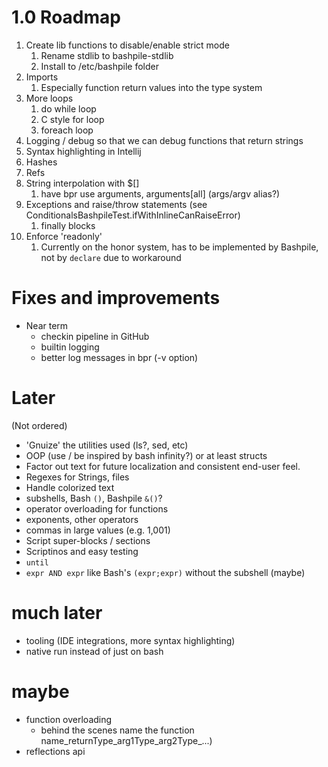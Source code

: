 # 1.0 Roadmap
1. Create lib functions to disable/enable strict mode
   1. Rename stdlib to bashpile-stdlib
   2. Install to /etc/bashpile folder
2. Imports
   1. Especially function return values into the type system
3. More loops
   1. do while loop
   2. C style for loop
   3. foreach loop
4. Logging / debug so that we can debug functions that return strings
5. Syntax highlighting in Intellij
6. Hashes
7. Refs
8. String interpolation with $[]
   1. have bpr use arguments, arguments[all] (args/argv alias?)
9. Exceptions and raise/throw statements (see ConditionalsBashpileTest.ifWithInlineCanRaiseError)
   1. finally blocks
10. Enforce 'readonly' 
    1. Currently on the honor system, has to be implemented by Bashpile, not by `declare` due to workaround

# Fixes and improvements
* Near term
  * checkin pipeline in GitHub
  * builtin logging
  * better log messages in bpr (-v option)

# Later
(Not ordered)
* 'Gnuize' the utilities used (ls?, sed, etc)
* OOP (use / be inspired by bash infinity?) or at least structs
* Factor out text for future localization and consistent end-user feel.
* Regexes for Strings, files
* Handle colorized text
* subshells, Bash `()`, Bashpile `&()`?
* operator overloading for functions
* exponents, other operators
* commas in large values (e.g. 1,001)
* Script super-blocks / sections
* Scriptinos and easy testing
* `until`
* `expr AND expr` like Bash's `(expr;expr)` without the subshell (maybe)

# much later
* tooling (IDE integrations, more syntax highlighting)
* native run instead of just on bash

# maybe
* function overloading 
   * behind the scenes name the function name_returnType_arg1Type_arg2Type_...)
* reflections api